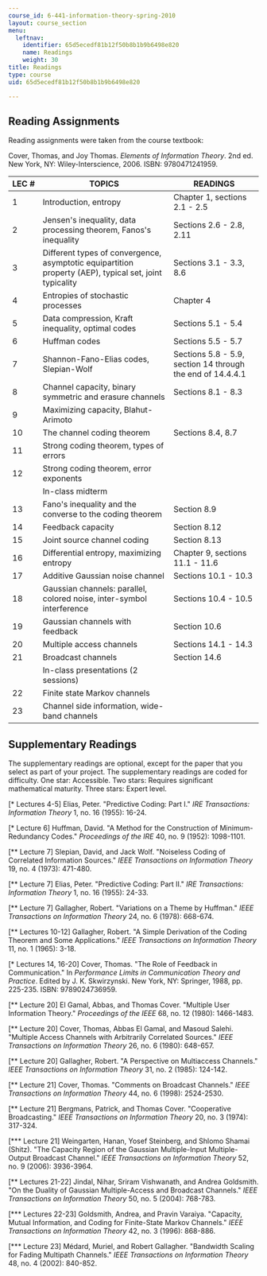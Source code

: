```yaml
---
course_id: 6-441-information-theory-spring-2010
layout: course_section
menu:
  leftnav:
    identifier: 65d5ecedf81b12f50b8b1b9b6498e820
    name: Readings
    weight: 30
title: Readings
type: course
uid: 65d5ecedf81b12f50b8b1b9b6498e820

---
```


Reading Assignments
-------------------

Reading assignments were taken from the course textbook:

Cover, Thomas, and Joy Thomas. _Elements of Information Theory_. 2nd ed. New York, NY: Wiley-Interscience, 2006. ISBN: 9780471241959.

| LEC # | TOPICS | READINGS |
| --- | --- | --- |
| 1 | Introduction, entropy | Chapter 1, sections 2.1 - 2.5 |
| 2 | Jensen's inequality, data processing theorem, Fanos's inequality | Sections 2.6 - 2.8, 2.11 |
| 3 | Different types of convergence, asymptotic equipartition property (AEP), typical set, joint typicality | Sections 3.1 - 3.3, 8.6 |
| 4 | Entropies of stochastic processes | Chapter 4 |
| 5 | Data compression, Kraft inequality, optimal codes | Sections 5.1 - 5.4 |
| 6 | Huffman codes | Sections 5.5 - 5.7 |
| 7 | Shannon-Fano-Elias codes, Slepian-Wolf | Sections 5.8 - 5.9, section 14 through the end of 14.4.4.1 |
| 8 | Channel capacity, binary symmetric and erasure channels | Sections 8.1 - 8.3 |
| 9 | Maximizing capacity, Blahut-Arimoto | &nbsp; |
| 10 | The channel coding theorem | Sections 8.4, 8.7 |
| 11 | Strong coding theorem, types of errors | &nbsp; |
| 12 | Strong coding theorem, error exponents | &nbsp; |
| &nbsp; | In-class midterm | &nbsp; |
| 13 | Fano's inequality and the converse to the coding theorem | Section 8.9 |
| 14 | Feedback capacity | Section 8.12 |
| 15 | Joint source channel coding | Section 8.13 |
| 16 | Differential entropy, maximizing entropy | Chapter 9, sections 11.1 - 11.6 |
| 17 | Additive Gaussian noise channel | Sections 10.1 - 10.3 |
| 18 | Gaussian channels: parallel, colored noise, inter-symbol interference | Sections 10.4 - 10.5 |
| 19 | Gaussian channels with feedback | Section 10.6 |
| 20 | Multiple access channels | Sections 14.1 - 14.3 |
| 21 | Broadcast channels | Section 14.6 |
| &nbsp; | In-class presentations (2 sessions) | &nbsp; |
| 22 | Finite state Markov channels | &nbsp; |
| 23 | Channel side information, wide-band channels |   

Supplementary Readings
----------------------

The supplementary readings are optional, except for the paper that you select as part of your project. The supplementary readings are coded for difficulty. One star: Accessible. Two stars: Requires significant mathematical maturity. Three stars: Expert level.

\[\* Lectures 4-5\] Elias, Peter. "Predictive Coding: Part I." _IRE Transactions: Information Theory_ 1, no. 16 (1955): 16-24.

\[\* Lecture 6\] Huffman, David. "A Method for the Construction of Minimum-Redundancy Codes." _Proceedings of the IRE_ 40, no. 9 (1952): 1098-1101.

\[\*\* Lecture 7\] Slepian, David, and Jack Wolf. "Noiseless Coding of Correlated Information Sources." _IEEE Transactions on Information Theory_ 19, no. 4 (1973): 471-480.

\[\*\* Lecture 7\] Elias, Peter. "Predictive Coding: Part II." _IRE Transactions: Information Theory_ 1, no. 16 (1955): 24-33.

\[\*\* Lecture 7\] Gallagher, Robert. "Variations on a Theme by Huffman." _IEEE Transactions on Information Theory_ 24, no. 6 (1978): 668-674.

\[\*\* Lectures 10-12\] Gallagher, Robert. "A Simple Derivation of the Coding Theorem and Some Applications." _IEEE Transactions on Information Theory_ 11, no. 1 (1965): 3-18.

\[\* Lectures 14, 16-20\] Cover, Thomas. "The Role of Feedback in Communication." In _Performance Limits in Communication Theory and Practice_. Edited by J. K. Skwirzynski. New York, NY: Springer, 1988, pp. 225-235. ISBN: 9789024736959.

\[\*\* Lecture 20\] El Gamal, Abbas, and Thomas Cover. "Multiple User Information Theory." _Proceedings of the IEEE_ 68, no. 12 (1980): 1466-1483.

\[\*\* Lecture 20\] Cover, Thomas, Abbas El Gamal, and Masoud Salehi. "Multiple Access Channels with Arbitrarily Correlated Sources." _IEEE Transactions on Information Theory_ 26, no. 6 (1980): 648-657.

\[\*\* Lecture 20\] Gallagher, Robert. "A Perspective on Multiaccess Channels." _IEEE Transactions on Information Theory_ 31, no. 2 (1985): 124-142.

\[\*\* Lecture 21\] Cover, Thomas. "Comments on Broadcast Channels." _IEEE Transactions on Information Theory_ 44, no. 6 (1998): 2524-2530.

\[\*\* Lecture 21\] Bergmans, Patrick, and Thomas Cover. "Cooperative Broadcasting." _IEEE Transactions on Information Theory_ 20, no. 3 (1974): 317-324.

\[\*\*\* Lecture 21\] Weingarten, Hanan, Yosef Steinberg, and Shlomo Shamai (Shitz). "The Capacity Region of the Gaussian Multiple-Input Multiple-Output Broadcast Channel." _IEEE Transactions on Information Theory_ 52, no. 9 (2006): 3936-3964.

\[\*\* Lectures 21-22\] Jindal, Nihar, Sriram Vishwanath, and Andrea Goldsmith. "On the Duality of Gaussian Multiple-Access and Broadcast Channels." _IEEE Transactions on Information Theory_ 50, no. 5 (2004): 768-783.

\[\*\*\* Lectures 22-23\] Goldsmith, Andrea, and Pravin Varaiya. "Capacity, Mutual Information, and Coding for Finite-State Markov Channels." _IEEE Transactions on Information Theory_ 42, no. 3 (1996): 868-886.

\[\*\*\* Lecture 23\] Médard, Muriel, and Robert Gallagher. "Bandwidth Scaling for Fading Multipath Channels." _IEEE Transactions on Information Theory_ 48, no. 4 (2002): 840-852.